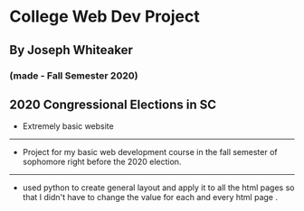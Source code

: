 # College Web Dev Project
## By Joseph Whiteaker 
### (made - Fall Semester 2020) 

## 2020 Congressional Elections in SC

- Extremely basic website 
---
- Project for my basic web development course in the fall semester of sophomore right before the 2020 election. 
---
- used python to create general layout and apply it to all the html pages so that I didn't have to change the value for each and every html page .
